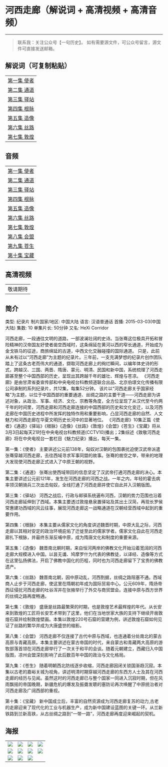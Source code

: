 # 河西走廊（解说词 + 高清视频 + 高清音频）
---
> 联系我：关注公众号【一句历史】。
> 如有需要源文件，可公众号留言，源文件可直接发送邮箱。

## 解说词（可复制粘贴）

|  |
| --- |
| [第一集 使者](https://mp.weixin.qq.com/s/5vlijG8ZcB91lfuz4-ELvQ) |
| [第二集 通道](https://mp.weixin.qq.com/s/I34syHPQv-SWpboY0HAA1w) |
| [第三集 驿站](https://mp.weixin.qq.com/s/hf7g3t3Kp6D9w8aSsXerhg) |
| [第四集 根脉](https://mp.weixin.qq.com/s/pN8LUEpUpf4_s2892uSQbA) |
| [第五集 造像](https://mp.weixin.qq.com/s/ZKAe1KDMPJfHIwlhG64Eow) |
| [第六集 丝路](https://mp.weixin.qq.com/s/6Uv31V9ZT5U6kYIh0emKzQ) |
| [第七集 敦煌](https://mp.weixin.qq.com/s/CvdOcx_QXCiKKI8UtPBywg) |

## 音频

|  |
| --- |
| [第一集 使者](https://music.163.com/#/program?id=2067115201) |
| [第二集 通道](https://music.163.com/#/program?id=2067115202) |
| [第三集 驿站](https://music.163.com/#/program?id=2067115203) |
| [第四集 根脉](https://music.163.com/#/program?id=2067115204) |
| [第五集 造像](https://music.163.com/#/program?id=2067115205) |
| [第六集 丝路](https://music.163.com/#/program?id=2067115206) |
| [第七集 敦煌](https://music.163.com/#/program?id=2067115207) |
| [第八集 会盟](https://music.163.com/#/program?id=2067115208) |
| [第九集 苍生](https://music.163.com/#/program?id=2067115209) |
| [第十集 宝藏](https://music.163.com/#/program?id=2067115210) |

## 高清视频

|  |
| --- |
| 敬请期待 |

## 简介

类型: 纪录片
制片国家/地区: 中国大陆
语言: 汉语普通话
首播: 2015-03-03(中国大陆)
集数: 10
单集片长: 50分钟
又名: HeXi Corridor

河西走廊，一段通往文明的道路，一部波澜壮阔的史诗。当张骞这位极具开拓和冒险精神的汉帝国友好使者凿空西域时，这条绵延在黄河以西的窄长通道，开始成为金戈铁马的征途，商旅绵延的古道，中西文化交融碰撞的国际通道。
只是，此前从未有过以“河西走廊”为主题的纪录片。三年前，一支充满梦想的纪录片创作团队踏上了这条古老而伟大的通道，撷取河西走廊上的绚烂瞬间，以编年体史诗的形式，跨越汉、三国、两晋、隋唐、蒙元、明清、民国和新中国，系统梳理了河西走廊甚至整个中国西部的历史，呈现出其跨越千年的雄壮、辉煌与苍凉。
《河西走廊》是由甘肃省委宣传部和中央电视台科教频道联合出品、北京伯璟文化传播有限公司承制的系列纪录片，共12集，每集52分钟。
该片以“河西走廊关乎国家经略”为主题，以位于中国西部的重要通道、丝绸之路的主要干道——河西走廊为讲述对象，从政治、军事、经济、文化、宗教等角度，全方位呈现了从汉代至今约两千年的时间里，河西走廊和河西走廊连接的中国西部的历史和文化变迁，以及河西走廊在中国历史进程中所发挥的独特作用和重要影响，凸显河西走廊的自然、人文魅力和河西走廊在华夏文明历史长河中的显著地位。
《河西走廊》10集正篇《使者》《通道》《驿站》《根脉》《造像》《丝路》《敦煌》《会盟》《苍生》《宝藏》将从3月3日起每天21时在中央电视台科教频道(CCTV10)播出；2集综述《致敬河西走廊》将在中央电视台一套栏目《魅力纪录》播出，每天一集。

第一集：《使者》
主要讲述公元前138年，匈奴对汉朝的包围袭扰迫使汉武帝派遣张骞穿越河西走廊，去往西域寻求军事同盟的故事。张骞的凿空之举，带来的地理大发现使河西走廊正式进入了中原王朝的视野。

第二集：《通道》
张骞出使西域带回的信息坚定了汉武帝打通河西走廊的决心。本集主要讲述公元前121年，发生在河西走廊的河西之战。一年之内，年轻的霍去病率领汉朝骑兵三次出击匈奴，全线打通了河西走廊并使它自此并入汉朝版图。

第三集：《驿站》
河西之战后，行政与邮驿系统遍布河西，汉朝的势力范围也沿着河西走廊延伸到了西域。本集主要透过敦煌悬泉置驿站及其出土汉简，再现长罗侯常惠建功西域的风云往事，展现河西走廊这一战略通道在汉朝经营西域中起到的重要作用。

第四集：《根脉》
本集主要从儒家文化的角度讲述魏晋时期，中原大乱之际，河西走廊以其相对安定的政治环境庇佑了迁徙至此的儒家学者。儒家文化自此在河西走廊扎下根脉，并最终东渐反哺中原，成为隋唐文化和制度的重要来源。

第五集：《造像》
魏晋南北朝时期，来自恒河两岸的佛教文化开始沿着宽阔的河西走廊大规模进入中国。以昙无谶、鸠摩罗什为代表的佛教徒，以译经、造像等方式在这里弘扬佛法，开启了佛教中国化的历程，同时也为河西走廊留下了宝贵的佛教遗产。

第六集：《丝路》
魏晋南北朝，因中原动乱，河西割据，丝绸之路阻塞不通。西域商人止步于河西走廊，使这里在隋朝初年成为国际贸易中心。公元609年，隋炀帝西征侵扰河西走廊的吐谷浑并在张掖举行了外交与商贸盟会。连接中原与西方世界的丝绸之路再度畅通。

第七集：《敦煌》
盛唐是丝路最繁荣的时期，也是敦煌艺术最辉煌的年代。从长安来到敦煌的工匠将长安艺术带到了这里，他们在当地世家大族的支持下继续开凿敦煌石窟并绘制敦煌壁画。本集以敦煌220号石窟的营建为例，讲述敦煌石窟如何见证了丝路的繁华并成为大唐盛世的缩影。

第八集：《会盟》
河西走廊不仅连接了古代中原与西域，也连通着分处南北的蒙古高原与青藏高原。本集主要讲述在蒙古帝国的时代，来自蒙古和青藏两大高原的游牧部落首领在河西走廊举行了一次关于和平的会谈。随着元朝建立，西藏归入中国版图，凉州会盟深刻影响了此后数百年中国的政治与文化格局。

第九集：《苍生》
随着明朝西北防线逐步收缩，河西走廊因闭关锁国渐趋沉寂。本集以古老的嘉峪关城为视角，讲述明清时期穿越河西走廊的东西方人士及其在河西走廊的经历与见闻。虽然这时的河西走廊已与整个国家一同进入沉寂时期，但在风雨飘摇的帝国晚期，新疆危机的爆发及振聋发聩的塞防论再次唤醒了中原统治者对河西走廊及广阔西部的重视。

第十集：《宝藏》
新中国成立后，丰富的自然资源成为河西走廊复苏的动力,古老的走廊迎来了现代化的工业与机器生产，成为新中国建设蓝图的关键一环。从兰新铁路到兰新高铁，从古丝绸之路到“一带一路”，河西走廊再度迎来崛起的契机。

## 海报
|  |  |  |  |
| --- |--- |--- |--- |
|  ![](https://tva1.sinaimg.cn/large/007S8ZIlly1geq40ivingj30m80xcjxr.jpg)| ![](https://tva1.sinaimg.cn/large/007S8ZIlly1geq41ak8dkj30sg13u48i.jpg) | ![](https://tva1.sinaimg.cn/large/007S8ZIlly1geq41a8e87j30sg13u48g.jpg) |![](https://tva1.sinaimg.cn/large/007S8ZIlly1geq41a22bwj30sg13u114.jpg)  |
| ![](https://tva1.sinaimg.cn/large/007S8ZIlly1geq419vk1zj30sg13uqd6.jpg) | ![](https://tva1.sinaimg.cn/large/007S8ZIlly1geq419kx0gj30sg13utzz.jpg) |  ![](https://tva1.sinaimg.cn/large/007S8ZIlly1geq4199m32j30sg13uwvq.jpg)| ![](https://tva1.sinaimg.cn/large/007S8ZIlly1geq4192rytj30sg13u4g6.jpg) |
| ![](https://tva1.sinaimg.cn/large/007S8ZIlly1geq418uaspj30sg13uqc8.jpg) |  ![](https://tva1.sinaimg.cn/large/007S8ZIlly1geq418m8emj30sg13u125.jpg)|![](https://tva1.sinaimg.cn/large/007S8ZIlly1geq4180yxaj30sg13ugu2.jpg)  |  |